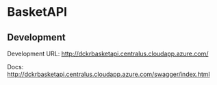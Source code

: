 # BasketAPI

## Development

Development URL: http://dckrbasketapi.centralus.cloudapp.azure.com/

Docs: http://dckrbasketapi.centralus.cloudapp.azure.com/swagger/index.html
